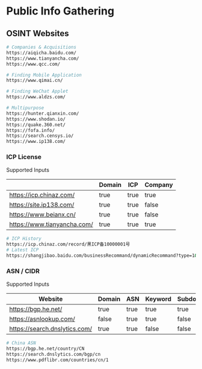 # Public Info Gathering

## OSINT Websites

```bash
# Companies & Acquisitions
https://aiqicha.baidu.com/
https://www.tianyancha.com/
https://www.qcc.com/

# Finding Mobile Application
https://www.qimai.cn/

# Finding WeChat Applet
https://www.aldzs.com/

# Multipurpose
https://hunter.qianxin.com/
https://www.shodan.io/
https://quake.360.net/
https://fofa.info/
https://search.censys.io/
https://www.ip138.com/
```

### ICP License

Supported Inputs

<table><thead><tr><th></th><th data-type="checkbox">Domain</th><th data-type="checkbox">ICP</th><th data-type="checkbox">Company</th></tr></thead><tbody><tr><td><a href="https://icp.chinaz.com/">https://icp.chinaz.com/</a></td><td>true</td><td>true</td><td>true</td></tr><tr><td><a href="https://site.ip138.com/">https://site.ip138.com/</a></td><td>true</td><td>true</td><td>false</td></tr><tr><td><a href="https://www.beianx.cn/">https://www.beianx.cn/</a></td><td>true</td><td>true</td><td>false</td></tr><tr><td><a href="https://www.tianyancha.com/">https://www.tianyancha.com/</a></td><td>true</td><td>true</td><td>true</td></tr></tbody></table>

```bash
# ICP History
https://icp.chinaz.com/record/黑ICP备10000001号
# Latest ICP
https://shangjibao.baidu.com/businessRecommand/dynamicRecommand?type=1&source=aqcicp
```

### ASN / CIDR

Supported Inputs

<table data-full-width="false"><thead><tr><th width="263">Website</th><th data-type="checkbox">Domain</th><th data-type="checkbox">ASN</th><th data-type="checkbox">Keyword</th><th data-type="checkbox">Subdomain</th><th data-type="checkbox">CIDR</th></tr></thead><tbody><tr><td><a href="https://bgp.he.net/">https://bgp.he.net/</a></td><td>true</td><td>true</td><td>true</td><td>true</td><td>true</td></tr><tr><td><a href="https://asnlookup.com/">https://asnlookup.com/</a></td><td>false</td><td>true</td><td>true</td><td>false</td><td>true</td></tr><tr><td><a href="https://search.dnslytics.com/">https://search.dnslytics.com/</a></td><td>true</td><td>true</td><td>false</td><td>false</td><td>true</td></tr></tbody></table>

```bash
# China ASN
https://bgp.he.net/country/CN
https://search.dnslytics.com/bgp/cn
https://www.pdflibr.com/countries/cn/1
```
